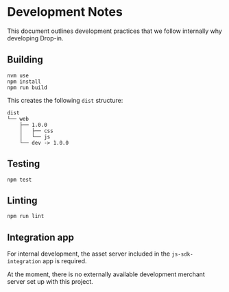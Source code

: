 # Development Notes

This document outlines development practices that we follow internally why developing Drop-in.

## Building

```
nvm use
npm install
npm run build
```

This creates the following `dist` structure:

```
dist
└── web
    ├── 1.0.0
    │   ├── css
    │   └── js
    └── dev -> 1.0.0
```

## Testing

```
npm test
```

## Linting

```
npm run lint
```

## Integration app

For internal development, the asset server included in the `js-sdk-integration` app is required.

At the moment, there is no externally available development merchant server set up with this project.
